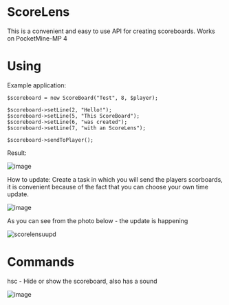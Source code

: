 # ScoreLens
This is a convenient and easy to use API for creating scoreboards. Works on PocketMine-MP 4

# Using
Example application:

```
$scoreboard = new ScoreBoard("Test", 8, $player);

$scoreboard->setLine(2, "Hello!");
$scoreboard->setLine(5, "This ScoreBoard");
$scoreboard->setLine(6, "was created");
$scoreboard->setLine(7, "with an ScoreLens");

$scoreboard->sendToPlayer();
```


Result:

![image](https://user-images.githubusercontent.com/109813776/213054045-cd7737cf-33a8-443e-bb37-ad091d3aef44.png)

How to update:
Create a task in which you will send the players scorboards, it is convenient because of the fact that you can choose your own time update.


![image](https://user-images.githubusercontent.com/109813776/213054545-ec1102f8-251b-460e-a1ec-8588d180d0b7.png)



As you can see from the photo below - the update is happening


![scorelensuupd](https://user-images.githubusercontent.com/109813776/213055006-e2b1bd63-1b57-47dc-a59f-0856ed68eac7.png)

# Commands

hsc - Hide or show the scoreboard, also has a sound

![image](https://user-images.githubusercontent.com/109813776/213057064-d60be274-cc1b-4327-a95f-7fe979507e51.png)
